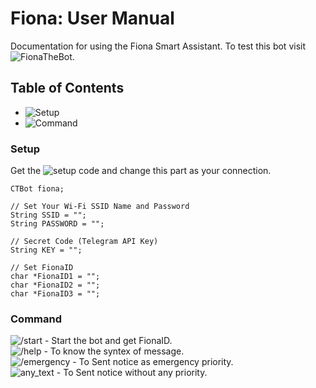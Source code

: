 # Fiona: User Manual
Documentation for using the Fiona Smart Assistant. To test this bot visit ![FionaTheBot](https://t.me/FionaTheBot).

## Table of Contents
- ![Setup](###setup)
- ![Command](###command)


### Setup
Get the ![setup code](https://github.com/aratheunseen/fiona/blob/main/setup.ino) and change this part as your connection.

    CTBot fiona;

    // Set Your Wi-Fi SSID Name and Password
    String SSID = "";
    String PASSWORD = "";

    // Secret Code (Telegram API Key)
    String KEY = "";

    // Set FionaID
    char *FionaID1 = "";
    char *FionaID2 = "";
    char *FionaID3 = "";

### Command
![/start]() - Start the bot and get FionaID.<br>
![/help]() - To know the syntex of message.<br>
![/emergency]() - To Sent notice as emergency priority.<br>
![any_text]() - To Sent notice without any priority.
